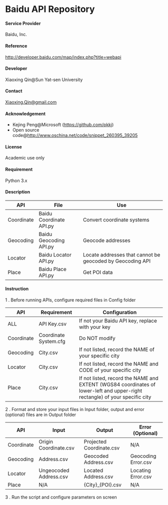 Baidu API Repository
===========

#### Service Provider
Baidu, Inc.

#### Reference
http://developer.baidu.com/map/index.php?title=webapi

#### Developer
Xiaoxing Qin@Sun Yat-sen University

#### Contact
Xiaoxing.Qin@gmail.com

#### Acknowledgement
* Kejing Peng@Microsoft (https://github.com/pkkj)
* Open source code@http://www.oschina.net/code/snippet_260395_39205

#### License

Academic use only

#### Requirement

Python 3.x

#### Description

API	|	File			|	Use
------------- | -------------|-------------
Coordinate| 	Baidu Coordinate API.py	| 	Convert coordinate systems
Geocoding| 	Baidu Geocoding API.py	| 	Geocode addresses
Locator	| 	Baidu Locator API.py	| 	Locate addresses that cannot be geocoded by Geocoding API
Place	| 	Baidu Place API.py	| 	Get POI data

#### Instruction
1 . Before running APIs, configure required files in Config folder

API	|	Requirement		|	Configuration
------------- | -------------|-------------
ALL	|	API Key.csv	|		If not your Baidu API key, replace with your key
Coordinate|	Coordinate System.cfg	|	Do NOT modify
Geocoding |	City.csv	|		If not listed, record the NAME of your specific city
Locator	|	City.csv	|		If not listed, record the NAME and CODE of your specific city
Place	|	City.csv	|		If not listed, record the NAME and EXTENT (WGS84 coordinates of lower-left and upper-right rectangle) of your specific city

2 . Format and store your input files in Input folder, output and error (optional) files are in Output folder

API	|	Input		|		Output		|		Error (Optional)
------------- | -------------|------------- | ---------------
Coordinate |	Origin Coordinate.csv	|	Projected Coordinate.csv|	N/A
Geocoding	| Address.csv		|	Geocoded Address.csv	|	Geocoding Error.csv
Locator	|	Ungeocoded Address.csv	|	Located Address.csv	|	Locating Error.csv
Place	|	N/A		|		{City}_{POI}.csv	|	N/A

3 . Run the script and configure parameters on screen
